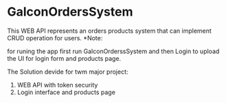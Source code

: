 # GalconOrdersSystem

This WEB API represents an orders products system that can implement CRUD operation for users.
*Note:

for runing the app first run GalconOrderssSystem and then Login to upload the UI for login form and products page.

The Solution devide for twm major project:
1. WEB API with token security
2. Login interface and products page
